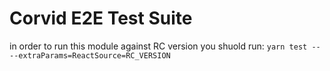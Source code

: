 # Corvid E2E Test Suite
in order to run this module against RC version you shuold run:
`yarn test -- --extraParams=ReactSource=RC_VERSION`
